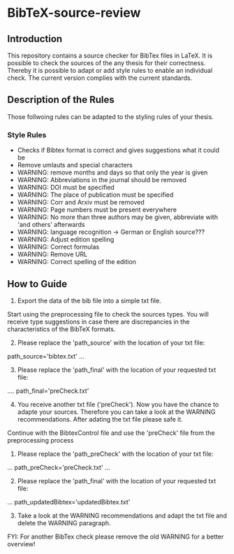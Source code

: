 # BibTeX-source-review

## Introduction

This repository contains a source checker for BibTex files in LaTeX. It is possible to check the sources of the any thesis for their correctness. Thereby it is possible to adapt or add style rules to enable an individual check. The current version complies with the current standards.

## Description of the Rules

Those follwoing rules can be adapted to the styling rules of your thesis.

### Style Rules

- Checks if Bibtex format is correct and gives suggestions what it could be
- Remove umlauts and special characters
- WARNING: remove months and days so that only the year is given
- WARNING: Abbreviations in the journal should be removed
- WARNING: DOI must be specified
- WARNING: The place of publication must be specified
- WARNING: Corr and Arxiv must be removed
- WARNING: Page numbers must be present everywhere
- WARNING: No more than three authors may be given, abbreviate with 'and others' afterwards
- WARNING: language recognition → German or English source???
- WARNING: Adjust edition spelling
- WARNING: Correct formulas
- WARNING: Remove URL
- WARNING: Correct spelling of the edition


## How to Guide

1. Export the data of the bib file into a simple txt file.

Start using the preprocessing file to check the sources types. You will receive type suggestions in case there are discrepancies in the characteristics of the BibTeX formats. 

2. Please replace the 'path_source' with the location of your txt file:

path_source='bibtex.txt'
...


3. Please replace the 'path_final' with the location of your requested txt file:

....
path_final='preCheck.txt'


4. You receive another txt file ('preCheck'). Now you have the chance to adapte your sources. Therefore you can take a look at the WARNING recommendations. After adating the txt file please safe it.


Continue with the BibtexControl file and use the 'preCheck' file from the preprocessing process

1. Please replace the 'path_preCheck' with the location of your txt file:

...
path_preCheck='preCheck.txt'
...

2. Please replace the 'path_final' with the location of your requested txt file:

...
path_updatedBibtex='updatedBibtex.txt'

3. Take a look at the WARNING recommendations and adapt the txt file and delete the WARNING paragraph.


FYI: For another BibTex check please remove the old WARNING for a better overview!



